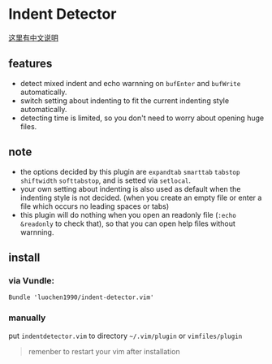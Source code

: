 Indent Detector
===============

[这里有中文说明](https://github.com/luochen1990/indent-detector.vim/blob/master/README_cn.md)

features
--------

- detect mixed indent and echo warnning on `bufEnter` and `bufWrite` automatically.
- switch setting about indenting to fit the current indenting style automatically.
- detecting time is limited, so you don't need to worry about opening huge files.

note
----

- the options decided by this plugin are `expandtab` `smarttab` `tabstop` `shiftwidth` `softtabstop`, and is setted via `setlocal`.
- your own setting about indenting is also used as default when the indenting style is not decided. (when you create an empty file or enter a file which occurs no leading spaces or tabs)
- this plugin will do nothing when you open an readonly file (`:echo &readonly` to check that), so that you can open help files without warnning.

install
-------

### via Vundle:

```vim
Bundle 'luochen1990/indent-detector.vim'
```

### manually

put `indentdetector.vim` to directory `~/.vim/plugin` or `vimfiles/plugin`

>	remenber to restart your vim after installation

